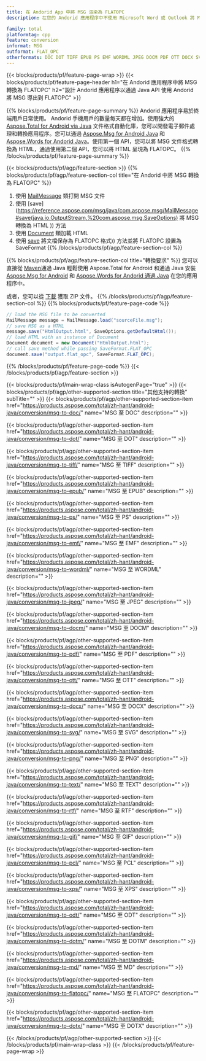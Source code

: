 ```yaml
---
title: 在 Andorid App 中將 MSG 渲染為 FLATOPC
description: 在您的 Andorid 應用程序中不使用 Microsoft Word 或 Outlook 將 MSG 導出為 FLATOPC

family: total
platformtag: cpp
feature: conversion
informat: MSG
outformat: FLAT_OPC
otherformats: DOC DOT TIFF EPUB PS EMF WORDML JPEG DOCM PDF OTT DOCX SVG PNG TEXT RTF GIF PCL XPS ODT DOTM MD BMP DOTX
---
```

{{< blocks/products/pf/feature-page-wrap >}}
{{< blocks/products/pf/feature-page-header h1="在 Andorid 應用程序中將 MSG 轉換為 FLATOPC" h2="設計 Andorid 應用程序以通過 Java API 使用 Andorid 將 MSG 導出到 FLATOPC" >}}

{{% blocks/products/pf/feature-page-summary %}}
Andorid 應用程序易於終端用戶日常使用。 Andorid 手機用戶的數量每天都在增加。使用強大的 [Aspose.Total for Android via Java](https://products.aspose.com/total/android-java/) 文件格式自動化庫，您可以開發電子郵件處理和轉換應用程序。您可以通過 [Aspose.Msg for Android Java](https://products.aspose.com/msg/android-java/) 和 [Aspose.Words for Andorid Java](https://products.aspose.com/words/android-java/)。使用第一個 API，您可以將 MSG 文件格式轉換為 HTML，通過使用第二個 API，您可以將 HTML 呈現為 FLATOPC。 
{{% /blocks/products/pf/feature-page-summary  %}}

{{< blocks/products/pf/agp/feature-section >}}
{{% blocks/products/pf/agp/feature-section-col title="在 Andorid 中將 MSG 轉換為 FLATOPC" %}}
1. 使用 [MailMessage](https://reference.aspose.com/msg/java/com.aspose.msg/mailmessage) 類打開 MSG 文件
2. 使用 [save](https://reference.aspose.com/msg/java/com.aspose.msg/MailMessage#save(java.io.OutputStream,%20com.aspose.msg.SaveOptions) 將 MSG 轉換為 HTML )) 方法
3. 使用 [Document](https://reference.aspose.com/words/java/com.aspose.words/Document) 類加載 HTML
4. 使用 [save](https://reference.aspose.com/words/java/com.aspose.words/Document#save(java.lang.String,com.aspose.words.SaveOptions)) 將文檔保存為 FLATOPC 格式)) 方法並將 FLATOPC 設置為 SaveFormat
{{% /blocks/products/pf/agp/feature-section-col %}}

{{% blocks/products/pf/agp/feature-section-col title="轉換要求" %}}
您可以直接從 [Maven](https://releases.aspose.com/total/java/)通過 Java 輕鬆使用 Aspose.Total for Android 和通過 Java 安裝 [Aspose.Msg for Android](https://docs.aspose.com/msg/androidjava/installation/) 和 [Aspose.Words for Andorid 通過 Java](https://docs.aspose.com/words/java/install-aspose-words-for-android-via-java/#install-asposewords-for-android-via-java-from-maven-repository) 在您的應用程序中。

或者，您可以從 [下載](https://releases.aspose.com/total/androidjava) 獲取 ZIP 文件。
{{% /blocks/products/pf/agp/feature-section-col %}}
{{% blocks/products/pf/feature-page-code %}}
```cs
// load the MSG file to be converted
MailMessage message = MailMessage.load("sourceFile.msg"); 
// save MSG as a HTML 
message.save("HtmlOutput.html", SaveOptions.getDefaultHtml());
// load HTML with an instance of Document
Document document = new Document("HtmlOutput.html");
// call save method while passing SaveFormat.FLAT_OPC
document.save("output.flat_opc", SaveFormat.FLAT_OPC); 
```

{{% /blocks/products/pf/feature-page-code %}}
{{< /blocks/products/pf/agp/feature-section >}}

{{< blocks/products/pf/main-wrap-class isAutogenPage="true" >}}
{{< blocks/products/pf/agp/other-supported-section title="其他支持的轉換" subTitle="" >}}
{{< blocks/products/pf/agp/other-supported-section-item href="https://products.aspose.com/total/zh-hant/android-java/conversion/msg-to-doc/" name="MSG 至 DOC" description="" >}}

{{< blocks/products/pf/agp/other-supported-section-item href="https://products.aspose.com/total/zh-hant/android-java/conversion/msg-to-dot/" name="MSG 至 DOT" description="" >}}

{{< blocks/products/pf/agp/other-supported-section-item href="https://products.aspose.com/total/zh-hant/android-java/conversion/msg-to-tiff/" name="MSG 至 TIFF" description="" >}}

{{< blocks/products/pf/agp/other-supported-section-item href="https://products.aspose.com/total/zh-hant/android-java/conversion/msg-to-epub/" name="MSG 至 EPUB" description="" >}}

{{< blocks/products/pf/agp/other-supported-section-item href="https://products.aspose.com/total/zh-hant/android-java/conversion/msg-to-ps/" name="MSG 至 PS" description="" >}}

{{< blocks/products/pf/agp/other-supported-section-item href="https://products.aspose.com/total/zh-hant/android-java/conversion/msg-to-emf/" name="MSG 至 EMF" description="" >}}

{{< blocks/products/pf/agp/other-supported-section-item href="https://products.aspose.com/total/zh-hant/android-java/conversion/msg-to-wordml/" name="MSG 至 WORDML" description="" >}}

{{< blocks/products/pf/agp/other-supported-section-item href="https://products.aspose.com/total/zh-hant/android-java/conversion/msg-to-jpeg/" name="MSG 至 JPEG" description="" >}}

{{< blocks/products/pf/agp/other-supported-section-item href="https://products.aspose.com/total/zh-hant/android-java/conversion/msg-to-docm/" name="MSG 至 DOCM" description="" >}}

{{< blocks/products/pf/agp/other-supported-section-item href="https://products.aspose.com/total/zh-hant/android-java/conversion/msg-to-pdf/" name="MSG 至 PDF" description="" >}}

{{< blocks/products/pf/agp/other-supported-section-item href="https://products.aspose.com/total/zh-hant/android-java/conversion/msg-to-ott/" name="MSG 至 OTT" description="" >}}

{{< blocks/products/pf/agp/other-supported-section-item href="https://products.aspose.com/total/zh-hant/android-java/conversion/msg-to-docx/" name="MSG 至 DOCX" description="" >}}

{{< blocks/products/pf/agp/other-supported-section-item href="https://products.aspose.com/total/zh-hant/android-java/conversion/msg-to-svg/" name="MSG 至 SVG" description="" >}}

{{< blocks/products/pf/agp/other-supported-section-item href="https://products.aspose.com/total/zh-hant/android-java/conversion/msg-to-png/" name="MSG 至 PNG" description="" >}}

{{< blocks/products/pf/agp/other-supported-section-item href="https://products.aspose.com/total/zh-hant/android-java/conversion/msg-to-text/" name="MSG 至 TEXT" description="" >}}

{{< blocks/products/pf/agp/other-supported-section-item href="https://products.aspose.com/total/zh-hant/android-java/conversion/msg-to-rtf/" name="MSG 至 RTF" description="" >}}

{{< blocks/products/pf/agp/other-supported-section-item href="https://products.aspose.com/total/zh-hant/android-java/conversion/msg-to-gif/" name="MSG 至 GIF" description="" >}}

{{< blocks/products/pf/agp/other-supported-section-item href="https://products.aspose.com/total/zh-hant/android-java/conversion/msg-to-pcl/" name="MSG 至 PCL" description="" >}}

{{< blocks/products/pf/agp/other-supported-section-item href="https://products.aspose.com/total/zh-hant/android-java/conversion/msg-to-xps/" name="MSG 至 XPS" description="" >}}

{{< blocks/products/pf/agp/other-supported-section-item href="https://products.aspose.com/total/zh-hant/android-java/conversion/msg-to-odt/" name="MSG 至 ODT" description="" >}}

{{< blocks/products/pf/agp/other-supported-section-item href="https://products.aspose.com/total/zh-hant/android-java/conversion/msg-to-dotm/" name="MSG 至 DOTM" description="" >}}

{{< blocks/products/pf/agp/other-supported-section-item href="https://products.aspose.com/total/zh-hant/android-java/conversion/msg-to-md/" name="MSG 至 MD" description="" >}}

{{< blocks/products/pf/agp/other-supported-section-item href="https://products.aspose.com/total/zh-hant/android-java/conversion/msg-to-flatopc/" name="MSG 至 FLATOPC" description="" >}}

{{< blocks/products/pf/agp/other-supported-section-item href="https://products.aspose.com/total/zh-hant/android-java/conversion/msg-to-dotx/" name="MSG 至 DOTX" description="" >}}


{{< /blocks/products/pf/agp/other-supported-section >}}
{{< /blocks/products/pf/main-wrap-class >}}
{{< /blocks/products/pf/feature-page-wrap >}}